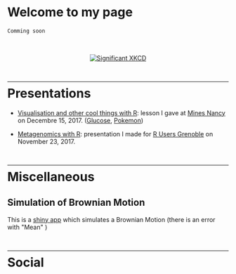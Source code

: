 <head>
<link href="web-fonts-with-css/css/fontawesome-all.css" rel="stylesheet">
</head>

# Welcome to my page 

```markdown
Comming soon
```
  
<br>

<p align="center">
  <a href="https://xkcd.com" target="_blank">  
    <img src="https://imgs.xkcd.com/comics/significant.png" alt="Significant XKCD">
  </a>
</p>

<br>

---
<div style = "margin-top: -30px"></div>

# Presentations

* <a href="https://abichat.github.io/Slides/FormationRMines/FormationRMines" target="_blank">Visualisation and other cool things with R</a>: lesson I gave at <a href="http://mines-nancy.univ-lorraine.fr/" target="_blank">Mines Nancy</a> on Decembre 15, 2017. (<a href="https://abichat.github.io/Slides/FormationRMines/Glucose.txt" target="_blank">Glucose</a>, <a href="https://abichat.github.io/Slides/FormationRMines/Pokemon.txt" target="_blank">Pokemon</a>)


* <a href="https://abichat.github.io/Slides/MetagenomicsRGrenoble/MetagenomicsRGrenoble" target="_blank">Metagenomics with R</a>: presentation I made for <a href="https://r-in-grenoble.github.io/index.html" target="_blank">R Users Grenoble</a> on November 23, 2017.

<br>

---
<div style = "margin-top: -30px"></div>

# Miscellaneous

## Simulation of Brownian Motion

This is a <a href="https://abichat.shinyapps.io/BrownianMotion/" target="_blank">shiny app</a> which simulates a Brownian Motion (there is an error with "Mean" <i class="fas fa-cog fa-spin" fa-3x></i>)

<br>

---
<div style = "margin-top: -30px"></div>

# Social


<center>
  <div class="fa-3x">
    <a href="https://www.linkedin.com/in/antoinebichat/" target="_blank" style="color: #000000"><i class="fab fa-linkedin"></i></a> &nbsp;
    <a href="https://github.com/abichat" target="_blank" style="color: #000000"><i class="fab fa-github"></i></a> &nbsp;
    <a href="https://stackoverflow.com/users/8031980" target="_blank" style="color: #000000"><i class="fab fa-stack-overflow"></i></a> &nbsp;
    <a href="https://twitter.com/_abichat" target="_blank" style="color: #000000"><i class="fab fa-twitter"></i></a> 
  </div>
</center>
